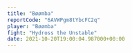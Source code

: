 ```yaml
---
title: "Bøømba"
reportCode: "6AVWPgm8tYbcFC2q"
player: "Bøømba"
fight: "Hydross the Unstable"
date: 2021-10-20T19:00:04.987000+00:00
---
```

